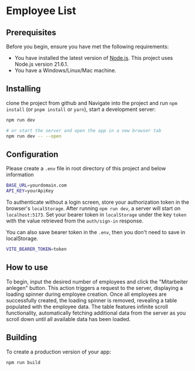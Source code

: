 # Employee List

## Prerequisites

Before you begin, ensure you have met the following requirements:

* You have installed the latest version of [Node.js](https://nodejs.org/en/download/). This project uses Node.js version 21.6.1.
* You have a Windows/Linux/Mac machine.


## Installing

clone the project from github and Navigate into the project and run `npm install` (or `pnpm install` or `yarn`), start a development server:


```bash
npm run dev

# or start the server and open the app in a new browser tab
npm run dev -- --open
```

## Configuration

Please create a `.env` file in root directory of this project and below information

```bash
BASE_URL=yourdomain.com
API_KEY=yourApiKey
```


To authenticate without a login screen, store your authorization token in the browser's `localStorage`. After running `npm run dev`, a server will start on `localhost:5173`. Set your bearer token in `localStorage` under the key `token` with the value retrieved from the `auth/sign-in` response.

You can also save bearer token in the `.env`, then you don't need to save in localStorage.

```bash
VITE_BEARER_TOKEN=token
```

## How to use

To begin, input the desired number of employees and click the "Mitarbeiter anlegen" button. This action triggers a request to the server, displaying a loading spinner during employee creation. Once all employees are successfully created, the loading spinner is removed, revealing a table populated with the employee data. The table features infinite scroll functionality, automatically fetching additional data from the server as you scroll down until all available data has been loaded.


## Building

To create a production version of your app:

```bash
npm run build
```

